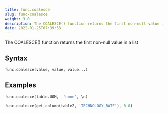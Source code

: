 ```yaml
---
title: func.coalesce
slug: func-coalesce
weight: 3.0
description: The COALESCE() function returns the first non-null value in a list
date: 2022-01-25T07:39:53
---
```


The COALESCE() function returns the first non-null value in a list

## Syntax
```python
func.coalesce(value, value, value...)
```

## Examples
```python
func.coalesce(table.UOM,  'none', \n)
```
```python
func.coalesce(get_column(table2, 'TECHNOLOGY_RATE'), 0.0)
```
